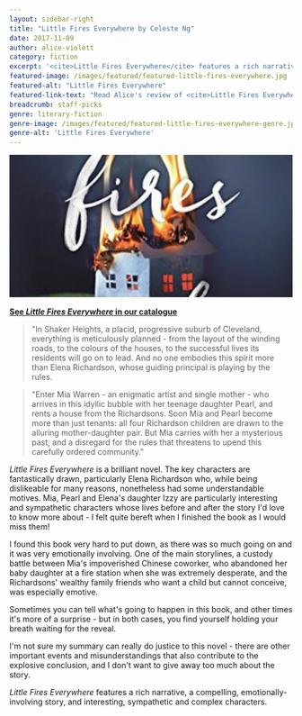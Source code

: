 ```yaml
---
layout: sidebar-right
title: "Little Fires Everywhere by Celeste Ng"
date: 2017-11-09
author: alice-violett
category: fiction
excerpt: '<cite>Little Fires Everywhere</cite> features a rich narrative, a compelling, emotionally-involving story, and interesting, sympathetic and complex characters.'
featured-image: /images/featured/featured-little-fires-everywhere.jpg
featured-alt: "Little Fires Everywhere"
featured-link-text: "Read Alice's review of <cite>Little Fires Everywhere</cite>"
breadcrumb: staff-picks
genre: literary-fiction
genre-image: /images/featured/featured-little-fires-everywhere-genre.jpg
genre-alt: 'Little Fires Everywhere'
---
```


![Little Fires Everywhere](/images/featured/featured-little-fires-everywhere.jpg)

**[See <cite>Little Fires Everywhere</cite> in our catalogue](https://suffolk.spydus.co.uk/cgi-bin/spydus.exe/ENQ/OPAC/BIBENQ?BRN=2300051)**

> "In Shaker Heights, a placid, progressive suburb of Cleveland, everything is meticulously planned - from the layout of the winding roads, to the colours of the houses, to the successful lives its residents will go on to lead. And no one embodies this spirit more than Elena Richardson, whose guiding principal is playing by the rules.

> "Enter Mia Warren - an enigmatic artist and single mother - who arrives in this idyllic bubble with her teenage daughter Pearl, and rents a house from the Richardsons. Soon Mia and Pearl become more than just tenants: all four Richardson children are drawn to the alluring mother-daughter pair. But Mia carries with her a mysterious past, and a disregard for the rules that threatens to upend this carefully ordered community."

<cite>Little Fires Everywhere</cite> is a brilliant novel. The key characters are fantastically drawn, particularly Elena Richardson who, while being dislikeable for many reasons, nonetheless had some understandable motives. Mia, Pearl and Elena's daughter Izzy are particularly interesting and sympathetic characters whose lives before and after the story I'd love to know more about - I felt quite bereft when I finished the book as I would miss them!

I found this book very hard to put down, as there was so much going on and it was very emotionally involving. One of the main storylines, a custody battle between Mia's impoverished Chinese coworker, who abandoned her baby daughter at a fire station when she was extremely desperate, and the Richardsons' wealthy family friends who want a child but cannot conceive, was especially emotive.

Sometimes you can tell what's going to happen in this book, and other times it's more of a surprise - but in both cases, you find yourself holding your breath waiting for the reveal.

I'm not sure my summary can really do justice to this novel - there are other important events and misunderstandings that also contribute to the explosive conclusion, and I don't want to give away too much about the story.

<cite>Little Fires Everywhere</cite> features a rich narrative, a compelling, emotionally-involving story, and interesting, sympathetic and complex characters.
